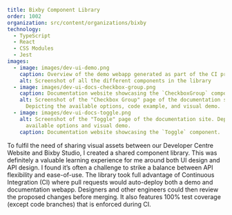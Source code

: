 ```yaml
title: Bixby Component Library
order: 1002
organization: src/content/organizations/bixby
technology:
  - TypeScript
  - React
  - CSS Modules
  - Jest
images:
  - image: images/dev-ui-demo.png
    caption: Overview of the demo webapp generated as part of the CI process.
    alt: Screenshot of all the different components in the library
  - image: images/dev-ui-docs-checkbox-group.png
    caption: Documentation website showcasing the `CheckboxGroup` component.
    alt: Screenshot of the "Checkbox Group" page of the documentation site.
      Depicting the available options, code example, and visual demo.
  - image: images/dev-ui-docs-toggle.png
    alt: Screenshot of the "Toggle" page of the documentation site. Depicting the
      available options and visual demo.
    caption: Documentation website showcasing the `Toggle` component.
```
To fulfil the need of sharing visual assets between our Developer Centre Website and Bixby Studio, I created a shared component library. This was definitely a valuable learning experience for me around both UI design and API design. I found it’s often a challenge to strike a balance between API flexibility and ease-of-use. The library took full advantage of Continuous Integration (CI) where pull requests would auto-deploy both a demo and documentation webapp. Designers and other engineers could then review the proposed changes before merging. It also features 100% test coverage (except code branches) that is enforced during CI.
